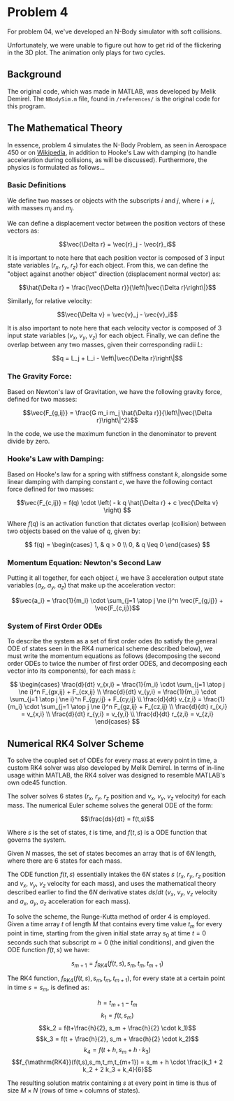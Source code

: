 # Problem 4
For problem 04, we've developed an N-Body simulator with soft collisions. 

Unfortunately, we were unable to figure out how to get rid of the flickering in the 3D plot. The animation only plays for two cycles.

## Background

The original code, which was made in MATLAB, was developed by Melik Demirel. The `NBodySim.m` file, found in `/references/` is the original code for this program. 

## The Mathematical Theory
In essence, problem 4 simulates the N-Body Problem, as seen in Aerospace 450 or on [Wikipedia](https://en.wikipedia.org/wiki/N-body_problem), in addition to Hooke's Law with damping (to handle acceleration during collisions, as will be discussed). Furthermore, the physics is formulated as follows...

### Basic Definitions

We define two masses or objects with the subscripts $i$ and $j$, where $i \ne j$, with masses $m_i$ and $m_j$.

We can define a displacement vector between the position vectors of these vectors as:

$$\vec{\Delta r} = \vec{r}_j - \vec{r}_i$$

It is important to note here that each position vector is composed of 3 input state variables ($r_x$, $r_y$, $r_z$) for each object.
From this, we can define the "object against another object" direction (displacement normal vector) as:

$$\hat{\Delta r} = \frac{\vec{\Delta r}}{\left\|\vec{\Delta r}\right\|}$$

Similarly, for relative velocity:

$$\vec{\Delta v} = \vec{v}_j - \vec{v}_i$$

It is also important to note here that each velocity vector is composed of 3 input state variables ($v_x$, $v_y$, $v_z$) for each object.
Finally, we can define the overlap between any two masses, given their corresponding radii $L$:

$$q = L_j + L_i - \left\|\vec{\Delta r}\right\|$$

### The Gravity Force:
Based on Newton's law of Gravitation, we have the following gravity force, defined for two masses: 

$$\vec{F_{g,ij}} = \frac{G m_i m_j \hat{\Delta r}}{\left\|\vec{\Delta r}\right\|^2}$$

In the code, we use the maximum function in the denominator to prevent divide by zero.

### Hooke's Law with Damping:
Based on Hooke's law for a spring with stiffness constant $k$, alongside some linear damping with damping constant $c$, we have the following contact force defined for two masses:

$$\vec{F_{c,ij}} = f(q) \cdot \left( - k q \hat{\Delta r} + c \vec{\Delta v} \right) $$

Where $f(q)$ is an activation function that dictates overlap (collision) between two objects based on the value of $q$, given by:

$$
f(q) = \begin{cases} 
1, & q > 0 \\ 
0, & q \leq 0
\end{cases}
$$

### Momentum Equation: Newton's Second Law
Putting it all together, for each object $i$, we have 3 acceleration output state variables ($a_x$, $a_y$, $a_z$) that make up the acceleration vector:

$$\vec{a_i} =  \frac{1}{m_i} \cdot \sum_{j=1 \atop j \ne i}^n \vec{F_{g,ij}} + \vec{F_{c,ij}}$$

### System of First Order ODEs
To describe the system as a set of first order odes (to satisfy the general ODE of states seen in the RK4 numerical scheme described below), we must write the momentum equations as follows (decomposing the second order ODEs to twice the number of first order ODES, and decomposing each vector into its components), for each mass $i$:

$$
\begin{cases} 
\frac{d}{dt} v_{x,i} = \frac{1}{m_i} \cdot \sum_{j=1 \atop j \ne i}^n F_{gx,ij} + F_{cx,ij} \\ 
\frac{d}{dt} v_{y,i} = \frac{1}{m_i} \cdot \sum_{j=1 \atop j \ne i}^n F_{gy,ij} + F_{cy,ij} \\ 
\frac{d}{dt} v_{z,i} = \frac{1}{m_i} \cdot \sum_{j=1 \atop j \ne i}^n F_{gz,ij} + F_{cz,ij} \\ 
\frac{d}{dt} r_{x,i} = v_{x,i} \\
\frac{d}{dt} r_{y,i} = v_{y,i} \\
\frac{d}{dt} r_{z,i} = v_{z,i} 
\end{cases}
$$

## Numerical RK4 Solver Scheme
To solve the coupled set of ODEs for every mass at every point in time, a custom RK4 solver was also developed by Melik Demirel. In terms of in-line usage within MATLAB, the RK4 solver was designed to resemble MATLAB's own ode45 function. 

The solver solves 6 states ($r_x$, $r_y$, $r_z$ position and $v_x$, $v_y$, $v_z$ velocity) for each mass. The numerical Euler scheme solves the general ODE of the form:

$$\frac{ds}{dt} = f(t,s)$$

Where $s$ is the set of states, $t$ is time, and $f(t,s)$ is a ODE function that governs the system.

Given $N$ masses, the set of states becomes an array that is of $6N$ length, where there are 6 states for each mass.

The ODE function $f(t,s)$ essentially intakes the $6N$ states $s$ ($r_x$, $r_y$, $r_z$ position and $v_x$, $v_y$, $v_z$ velocity for each mass), and uses the mathematical theory described earlier to find the $6N$ derivative states $ds/dt$ ($v_x$, $v_y$, $v_z$ velocity and $a_x$, $a_y$, $a_z$ acceleration for each mass).

To solve the scheme, the Runge-Kutta method of order 4 is employed. Given a time array $t$ of length $M$ that contains every time value $t_m$ for every point in time, starting from the given initial state array $s_0$ at time $t = 0$ seconds such that subscript $m = 0$ (the initial conditions), and given the ODE function $f(t,s)$ we have:

$$s_{m+1} = f_{\mathrm{RK4}}(f(t,s),s_m,t_m,t_{m+1})$$

The RK4 function, $f_{\mathrm{RK4}}(f(t,s),s_m,t_m,t_{m+1})$, for every state at a certain point in time $s=s_m$, is defined as:

$$h = t_{m+1} - t_m$$
$$k_1 = f(t, s_m)$$
$$k_2 = f(t+\frac{h}{2}, s_m + \frac{h}{2} \cdot k_1)$$
$$k_3 = f(t + \frac{h}{2}, s_m + \frac{h}{2} \cdot k_2)$$
$$k_4 = f(t + h, s_m + h \cdot k_3)$$
$$f_{\mathrm{RK4}}(f(t,s),s_m,t_m,t_{m+1}) = s_m + h \cdot \frac{k_1 + 2 k_2 + 2 k_3 + k_4}{6}$$

The resulting solution matrix containing $s$ at every point in time is thus of size $M \times N$ ($\text{rows of time} \times \text{columns of states}$).

